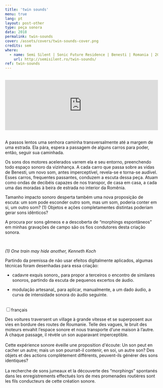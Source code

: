 ```yaml
---
title: 'twin sounds'
menu: true
lang: pt
layout: post-other
type: peça sonora
data: 2018
permalink: twin-sounds
cover: /assets/covers/twin-sounds-cover.png
credits: sem
where:
  - name: Semi Silent | Sonic Future Residence | Benesti | Romania | 2017 
    url: http://semisilent.ro/twin-sounds/
ref: twin-sounds
---
```


<br>
<div class="audio-wrapper">
   <iframe width="100%" height="166" scrolling="no" frameborder="no" allow="autoplay" src="https://w.soundcloud.com/player/?url=https%3A//api.soundcloud.com/tracks/572198829&color=%232057b5&auto_play=false&hide_related=false&show_comments=true&show_user=true&show_reposts=false&show_teaser=true"></iframe>
</div>

<br>



A passos lentos uma senhora caminha transversalmente até a margem de uma estrada. Ela pára, espera a passagem de alguns carros para poder, então, seguir sua caminhada.

Os sons dos motores acelerados varrem ela e seu entorno, preenchendo todo espaço sonoro da vizinhança. A cada carro que passa sobre as vidas de Benesti, um novo som, antes imperceptível, revela-se e torna-se audível. Esses carros, frequentes passantes, conduzem a escuta dessa peça. Atuam como ondas de decibéis capazes de nos transpor, de casa em casa, a cada uma das moradas à beira de estrada no interior da Romênia.

Tamanho impacto sonoro desperta também uma nova proposição de escuta: um som pode esconder outro som, mas um som, poderia conter em si, um outro som? (1) Objetos e ações completamentes distintas poderiam gerar sons idênticos?

A procura por sons gêmeos e a descoberta de “morphings espontâneos” em minhas gravações de campo são os fios condutores desta criação sonora.

<br>
  

_(1) One train may hide another, Kenneth Koch_

Partindo da premissa de não usar efeitos digitalmente aplicados, algumas técnicas foram desenhadas para essa criação:

* cadavre exquis sonoro_ para propor a terceiros o encontro de similares sonoros, partindo da escuta de pequenos excertos de áudio.

* modulação artesanal_ para aplicar, manualmente, a um dado áudio, a curva de intensidade sonora do áudio seguinte.

<br>
<div class="wrap-collabsible"> <input id="collapsible" class="toggle" type="checkbox"><label for="collapsible" class="lbl-toggle">français</label><div class="collapsible-content"><div class="content-inner"><p> Des voitures traversent un village à grande vitesse et se superposent aux vies en bordure des routes de Roumanie. Telle des vagues, le bruit des moteurs envahit l’espace sonore et nous transporte d’une maison à l’autre. À chaque passage, il révèle un son auparavant imperceptible. 
<br><br>
Cette expérience sonore éveille une proposition d'écoute: Un son peut en cacher un autre; mais un son pourrait-il contenir, en soi, un autre son? Des objets et des actions complètement différents, peuvent-ils générer des sons identiques? 
<br><br>
La recherche de sons jumeaux et la découverte des “morphings” spontanés dans les enregistrements effectués lors de mes promenades routières sont les fils conducteurs de cette création sonore.</p></div></div></div>
